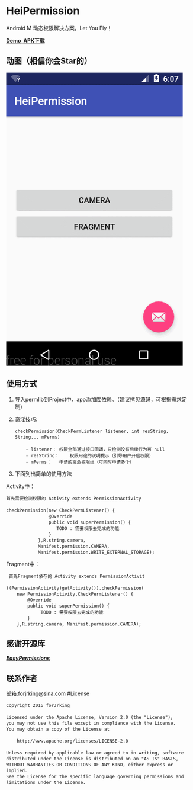 # HeiPermission

Android M 动态权限解决方案，Let You Fly！

[**Demo_APK下载**](img/app-debug.apk)

## 动图（相信你会Star的）

![](img/1.gif)

## 使用方式

1.	导入permlib到Project中，app添加库依赖。（建议拷贝源码，可根据需求定制）
2.	奇淫技巧:
	
		checkPermission(CheckPermListener listener, int resString, String... mPerms)

			- listener：	权限全部通过接口回调，只检测没有后续行为可 null
			- resString：	权限用途的说明提示（引导用户开启权限）
			- mPerms：	申请的高危权限组（可同时申请多个）


3.	下面列出简单的使用方法

Activity中：

	首先需要检测权限的 Activity extends PermissionActivity

	checkPermission(new CheckPermListener() {
                    @Override
                    public void superPermission() {
                       TODO : 需要权限去完成的功能
                    }
                },R.string.camera, 
                Manifest.permission.CAMERA,
                Manifest.permission.WRITE_EXTERNAL_STORAGE);

Fragment中：
   
	 首先Fragment依存的 Activity extends PermissionActivit

	((PermissionActivity)getActivity()).checkPermission(
		new PermissionActivity.CheckPermListener() {
            @Override
            public void superPermission() {
                 TODO : 需要权限去完成的功能
            }
        },R.string.camera, Manifest.permission.CAMERA);


## 感谢开源库

***[EasyPermissions](https://github.com/googlesamples/easypermissions)***

## 联系作者
邮箱:forjrking@sina.com
#License

    Copyright 2016 forJrking
    
    Licensed under the Apache License, Version 2.0 (the "License");
    you may not use this file except in compliance with the License.
    You may obtain a copy of the License at
    
        http://www.apache.org/licenses/LICENSE-2.0
    
    Unless required by applicable law or agreed to in writing, software
    distributed under the License is distributed on an "AS IS" BASIS,
    WITHOUT WARRANTIES OR CONDITIONS OF ANY KIND, either express or implied.
    See the License for the specific language governing permissions and
    limitations under the License.
